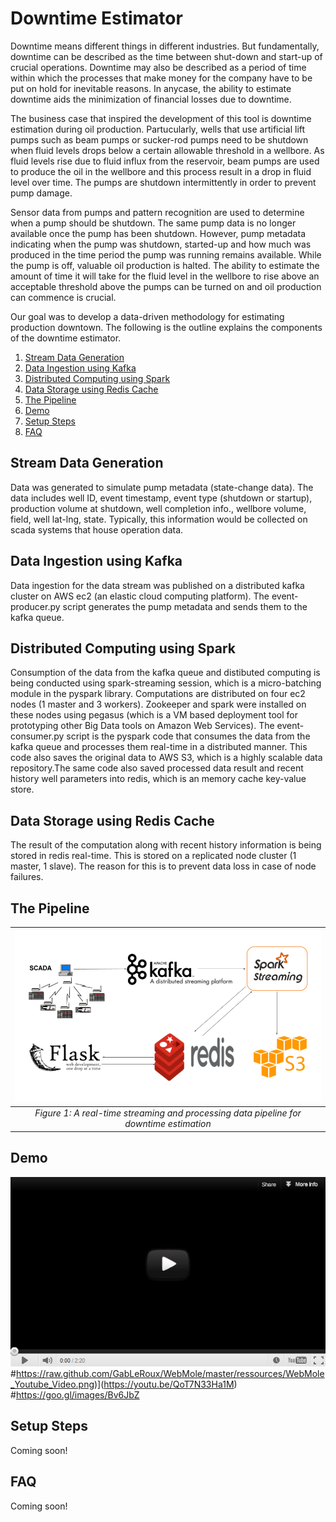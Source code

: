 # Downtime Estimator

Downtime means different things in different industries. But fundamentally, downtime can be described as the time between shut-down and start-up of crucial operations. Downtime may also be described as a period of time within which the processes that make money for the company have to be put on hold for inevitable reasons. In anycase, the ability to estimate downtime aids the minimization of financial losses due to downtime.

The business case that inspired the development of this tool is downtime estimation during oil production. Partucularly, wells that use artificial lift pumps such as beam pumps or sucker-rod pumps need to be shutdown when fluid levels drops below a certain allowable threshold in a wellbore. As fluid levels rise due to fluid influx from the reservoir, beam pumps are used to produce the oil in the wellbore and this process result in a drop in fluid level over time. The pumps are shutdown intermittently in order to prevent pump damage. 

Sensor data from pumps and pattern recognition are used to determine when a pump should be shutdown. The same pump data is no longer available once the pump has been shutdown. However, pump metadata indicating when the pump was shutdown, started-up and how much was produced in the time period the pump was running remains available. While the pump is off, valuable oil production is halted. The ability to estimate the amount of time it will take for the fluid level in the wellbore to rise above an acceptable threshold above the pumps can be turned on and oil production can commence is crucial. 

Our goal was to develop a data-driven methodology for estimating production downtown. The following is the outline explains the components of the downtime estimator.

1. [Stream Data Generation](README.md#stream-data-generation)
2. [Data Ingestion using Kafka](README.md#data-ingestion-using-kafka)
3. [Distributed Computing using Spark](README.md#distributed-computing-using-spark)
4. [Data Storage using Redis Cache](README.md#data-storage-using-redis-cache)
5. [The Pipeline](README.md#the-pipeline)
6. [Demo](README.md#demo)
7. [Setup Steps](README.md#setup-steps)
8. [FAQ](README.md#faq)

## Stream Data Generation
Data was generated to simulate pump metadata (state-change data). The data includes well ID, event timestamp, event type (shutdown or startup), production volume at shutdown, well completion info., wellbore volume, field, well lat-lng, state. Typically, this information would be collected on scada systems that house operation data. 

## Data Ingestion using Kafka
Data ingestion for the data stream was published on a distributed kafka cluster on AWS ec2 (an elastic cloud computing platform). The event-producer.py script generates the pump metadata and sends them to the kafka queue.

## Distributed Computing using Spark
Consumption of the data from the kafka queue and distibuted computing is being conducted using spark-streaming session, which is a micro-batching module in the pyspark library. Computations are distributed on four ec2 nodes (1 master and 3 workers). Zookeeper and spark were installed on these nodes using pegasus (which is a VM based deployment tool for prototyping other Big Data tools on Amazon Web Services). The event-consumer.py script is the pyspark code that consumes the data from the kafka queue and processes them real-time in a distributed manner. This code also saves the original data to AWS S3, which is a highly scalable data repository.The same code also saved processed data result and recent history well parameters into redis, which is an memory cache key-value store. 

## Data Storage using Redis Cache
The result of the computation along with recent history information is being stored in redis real-time. This is stored on a replicated node cluster (1 master, 1 slave). The reason for this is to prevent data loss in case of node failures. 

## The Pipeline
| ![Figure 1](./images/Streaming_Pipeline.png) | 
|:--:| 
| *Figure 1: A real-time streaming and processing data pipeline for downtime estimation* |

## Demo
[![Watch the video](./images/youtube-vid.jpg)](https://youtu.be/QoT7N33Ha1M)
#https://raw.github.com/GabLeRoux/WebMole/master/ressources/WebMole_Youtube_Video.png)](https://youtu.be/QoT7N33Ha1M)
#https://goo.gl/images/Bv6JbZ

## Setup Steps
Coming soon!

## FAQ
Coming soon!

